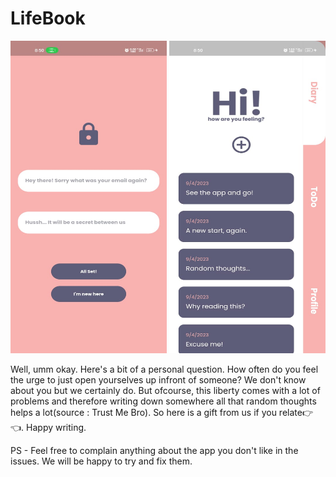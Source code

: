 # LifeBook

<img src="assets/screenshots/auth_screen.jpeg" alt="auth screen" height="500px" width="250px">
<img src="assets/screenshots/home_screen.jpeg" alt="home screen" height="500px" width="250px">


Well, umm okay. Here's a bit of a personal question. How often do you feel the urge to just open yourselves up infront of someone? We don't know about you but we certainly do. But ofcourse, this liberty comes with a lot of problems and therefore writing down somewhere all that random thoughts helps a lot(source : Trust Me Bro). So here is a gift from us if you relate👉👈. Happy writing. 

PS - Feel free to complain anything about the app you don't like in the issues. We will be happy to try and fix them.

